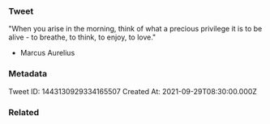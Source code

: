 ### Tweet
"When you arise in the morning, think of what a precious privilege it is to be alive - to breathe, to think, to enjoy, to love."

- Marcus Aurelius

### Metadata
Tweet ID: 1443130929334165507
Created At: 2021-09-29T08:30:00.000Z

### Related

